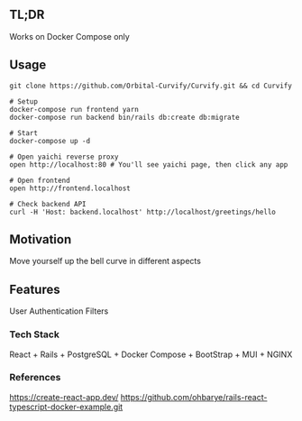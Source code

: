 ## TL;DR
Works on Docker Compose only

## Usage

```shell
git clone https://github.com/Orbital-Curvify/Curvify.git && cd Curvify

# Setup
docker-compose run frontend yarn
docker-compose run backend bin/rails db:create db:migrate

# Start
docker-compose up -d

# Open yaichi reverse proxy
open http://localhost:80 # You'll see yaichi page, then click any app

# Open frontend
open http://frontend.localhost

# Check backend API
curl -H 'Host: backend.localhost' http://localhost/greetings/hello
```

## Motivation
Move yourself up the bell curve in different aspects

## Features
User Authentication
Filters

### Tech Stack
React + Rails + PostgreSQL + Docker Compose + BootStrap + MUI + NGINX


### References
https://create-react-app.dev/
https://github.com/ohbarye/rails-react-typescript-docker-example.git


